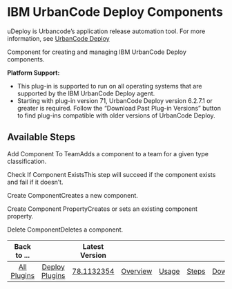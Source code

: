 
IBM UrbanCode Deploy Components
===============================



uDeploy is Urbancode’s application release automation tool. For more information, see [UrbanCode Deploy](https://developer.ibm.com/urbancode/products/urbancode-deploy/)


Component for creating and managing IBM UrbanCode Deploy components.



**Platform Support:**



* This plug-in is supported to run on all operating systems that are supported by the IBM UrbanCode Deploy agent.
* Starting with plug-in version 71, UrbanCode Deploy version 6.2.7.1 or greater is required. Follow the “Download Past Plug-in Versions” button to find plug-ins compatible with older versions of UrbanCode Deploy.



Available Steps
---------------


Add Component To TeamAdds a component to a team for a given type classification.


Check If Component ExistsThis step will succeed if the component exists and fail if it doesn’t.


Create ComponentCreates a new component.


Create Component PropertyCreates or sets an existing component property.


Delete ComponentDeletes a component.





|Back to ...||Latest Version|||||
| :---: | :---: | :---: | :---: | :---: | :---: | :---: |
|[All Plugins](../../index.md)|[Deploy Plugins](../README.md)|[78.1132354]()|[Overview](overview.md)|[Usage](usage.md)|[Steps](steps.md)|[Downloads](downloads.md)|
